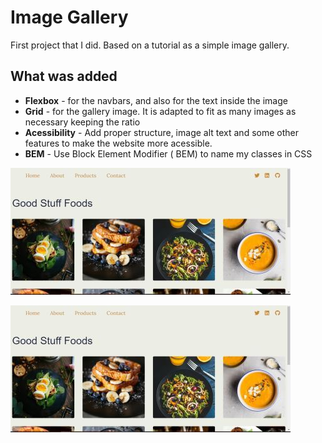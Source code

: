# Image Gallery

First project that I did. Based on a tutorial as a simple image gallery.

## What was added

* **Flexbox** - for the navbars, and also for the text inside the image
* **Grid** - for the gallery image. It is adapted to fit as many images as necessary keeping the ratio
* **Acessibility** - Add proper structure, image alt text and some other features to make the website more acessible.
* **BEM** - Use Block Element Modifier ( BEM) to name my classes in CSS

![website](Screenshots\imagegallery.jpg)

![website](Screenshots/imagegallery.jpg)
